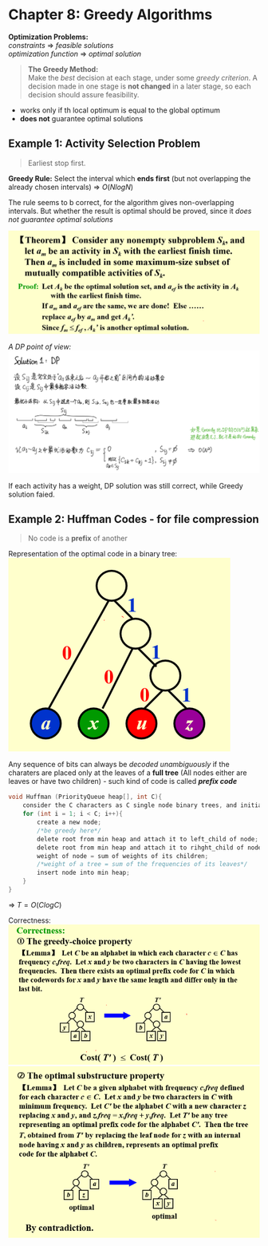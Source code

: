 # Chapter 8: Greedy Algorithms

**Optimization Problems:**  
*constraints* $\Rightarrow$ *feasible solutions*  
*optimization function* $\Rightarrow$ *optimal solution*  

>**The Greedy Method:**  
>Make the *best* decision at each stage, under some *greedy criterion*.  A decision made in one stage is **not changed** in a later stage, so each decision should assure feasibility.  

- works only if th local optimum is equal to the global optimum  
- **does not** guarantee optimal solutions  

## Example 1: Activity Selection Problem  

>Earliest stop first.  

**Greedy Rule:** Select the interval which **ends first** (but not overlapping the already chosen intervals) $\Rightarrow$ $O(NlogN)$  

The rule seems to b correct, for the algorithm gives non-overlapping intervals. But whether the result is optimal should be proved, since it *does not guarantee optimal solutions*  

![alt text](image-53.png)  

*A DP point of view:*
![alt text](image-54.png)  

If each activity has a weight, DP solution was still correct, while Greedy solution faied.  

## Example 2: Huffman Codes - for file compression  

>No code is a **prefix** of another  

Representation of the optimal code in a binary tree:  
![alt text](image-55.png)  

Any sequence of bits can always be *decoded unambiguously* if the charaters are placed only at the leaves of a **full tree** (All nodes either are leaves or have two children) - such kind of code is called ***prefix code***  

```c
void Huffman (PriorityQueue heap[], int C){
    consider the C characters as C single node binary trees, and initialize them into a min heap;
    for (int i = 1; i < C; i++){
        create a new node;
        /*be greedy here*/
        delete root from min heap and attach it to left_child of node;
        delete root from min heap and attach it to rihght_child of node;
        weight of node = sum of weights of its children;
        /*weight of a tree = sum of the frequencies of its leaves*/
        insert node into min heap;
    }
}
```
$\Rightarrow$ $T = O(ClogC)$

Correctness:  
![alt text](image-56.png)  
![alt text](image-57.png)  

